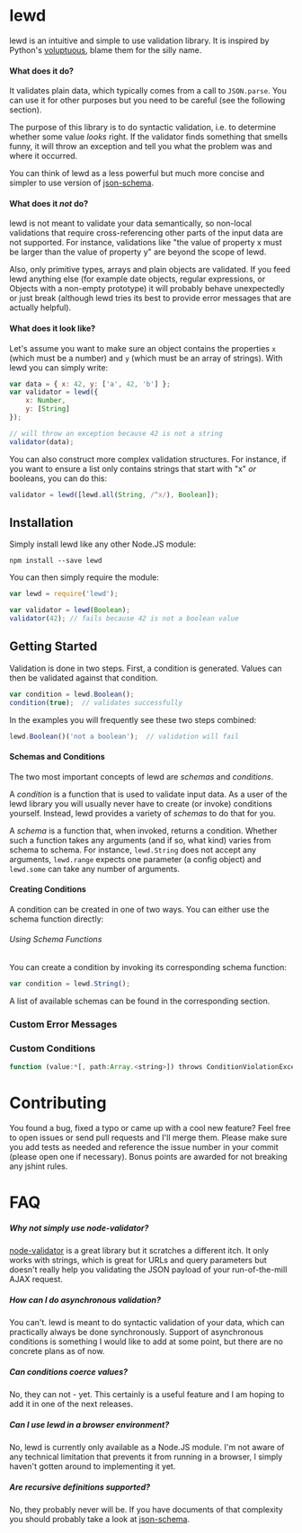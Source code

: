 # lewd

lewd is an intuitive and simple to use validation library. It is inspired by Python's [voluptuous](https://github.com/alecthomas/voluptuous), blame them for the silly name.

#### What does it do?
It validates plain data, which typically comes from a call to `JSON.parse`. You can use it for other purposes but you need to be careful (see the following section).

The purpose of this library is to do syntactic validation, i.e. to determine whether some value *looks* right. If the validator finds something that smells funny, it will throw an exception and tell you what the problem was and where it occurred.

You can think of lewd as a less powerful but much more concise and simpler to use version of [json-schema](http://json-schema.org/).

#### What does it *not* do?
lewd is not meant to validate your data semantically, so non-local validations that require cross-referencing other parts of the input data are not supported. For instance, validations like "the value of property x must be larger than the value of property y" are beyond the scope of lewd.

Also, only primitive types, arrays and plain objects are validated. If you feed lewd anything else (for example date objects, regular expressions, or Objects with a non-empty prototype) it will probably behave unexpectedly or just break (although lewd tries its best to provide error messages that are actually helpful).


#### What does it look like?

Let's assume you want to make sure an object contains the properties `x` (which must be a number) and `y` (which must be an array of strings). With lewd you can simply write:
```javascript
var data = { x: 42, y: ['a', 42, 'b'] };
var validator = lewd({
    x: Number,
    y: [String]
});

// will throw an exception because 42 is not a string
validator(data);
```

You can also construct more complex validation structures. For instance, if you want to ensure a list only contains strings that start with "x" *or* booleans, you can do this:

```javascript
validator = lewd([lewd.all(String, /^x/), Boolean]);
```

## Installation
Simply install lewd like any other Node.JS module:

    npm install --save lewd
    
You can then simply require the module:

```javascript
var lewd = require('lewd');

var validator = lewd(Boolean);
validator(42); // fails because 42 is not a boolean value
```

## Getting Started
Validation is done in two steps. First, a condition is generated. Values can then be validated against that condition.

```javascript
var condition = lewd.Boolean();
condition(true);  // validates successfully
```

In the examples you will frequently see these two steps combined:
```javascript
lewd.Boolean()('not a boolean');  // validation will fail
```

#### Schemas and Conditions

The two most important concepts of lewd are _schemas_ and _conditions_.

A *condition* is a function that is used to validate input data. As a user of the lewd library you will usually never have to create (or invoke) conditions yourself. Instead, lewd provides a variety of *schemas* to do that for you.

A *schema* is a function that, when invoked, returns a condition. Whether such a function takes any arguments (and if so, what kind) varies from schema to schema.
For instance, `lewd.String` does not accept any arguments, `lewd.range` expects one parameter (a config object) and `lewd.some` can take any number of arguments.

#### Creating Conditions
A condition can be created in one of two ways. You can either use the schema function directly:

###### Using Schema Functions
You can create a condition by invoking its corresponding schema function:
```javascript
var condition = lewd.String();
```
A list of available schemas can be found in the corresponding section.


### Custom Error Messages
    
### Custom Conditions
```javascript
function (value:*[, path:Array.<string>]) throws ConditionViolationException
```

# Contributing
You found a bug, fixed a typo or came up with a cool new feature? Feel free to open issues or send pull requests and I'll merge them. Please make sure you add tests as needed and reference the issue number in your commit (please open one if necessary). Bonus points are awarded for not breaking any jshint rules.


# FAQ

##### Why not simply use node-validator?
[node-validator](https://github.com/chriso/validator.js) is a great library but it scratches a different itch. It only works with strings, which is great for URLs and query parameters but doesn't really help you validating the JSON payload of your run-of-the-mill AJAX request.

##### How can I do asynchronous validation?
You can't. lewd is meant to do syntactic validation of your data, which can practically always be done synchronously. Support of asynchronous conditions is something I would like to add at some point, but there are no concrete plans as of now.

##### Can conditions coerce values?
No, they can not - yet. This certainly is a useful feature and I am hoping to add it in one of the next releases. 

##### Can I use lewd in a browser environment?
No, lewd is currently only available as a Node.JS module. I'm not aware of any technical limitation that prevents it from running in a browser, I simply haven't gotten around to implementing it yet.

##### Are recursive definitions supported?
No, they probably never will be. If you have documents of that complexity you should probably take a look at [json-schema](http://json-schema.org/).
